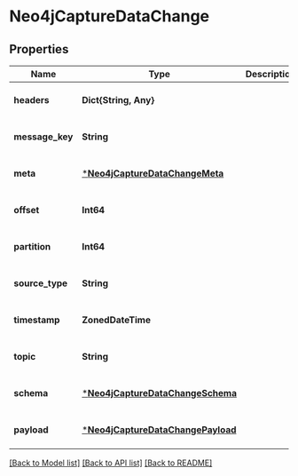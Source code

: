 # Neo4jCaptureDataChange


## Properties
Name | Type | Description | Notes
------------ | ------------- | ------------- | -------------
**headers** | **Dict{String, Any}** |  | [default to nothing]
**message_key** | **String** |  | [default to nothing]
**meta** | [***Neo4jCaptureDataChangeMeta**](Neo4jCaptureDataChangeMeta.md) |  | [default to nothing]
**offset** | **Int64** |  | [default to nothing]
**partition** | **Int64** |  | [default to nothing]
**source_type** | **String** |  | [default to nothing]
**timestamp** | **ZonedDateTime** |  | [default to nothing]
**topic** | **String** |  | [default to nothing]
**schema** | [***Neo4jCaptureDataChangeSchema**](Neo4jCaptureDataChangeSchema.md) |  | [default to nothing]
**payload** | [***Neo4jCaptureDataChangePayload**](Neo4jCaptureDataChangePayload.md) |  | [default to nothing]


[[Back to Model list]](../README.md#models) [[Back to API list]](../README.md#api-endpoints) [[Back to README]](../README.md)


